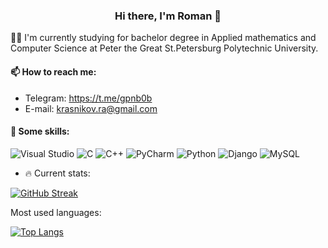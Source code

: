 <h3 align="center"> Hi there, I'm Roman 👋 </h3>

👨‍🎓 I'm currently studying for bachelor degree in Applied mathematics and Computer Science at Peter the Great St.Petersburg Polytechnic University.

<h4> 📫 How to reach me: </h4>

  - Telegram: https://t.me/gpnb0b
  - E-mail: krasnikov.ra@gmail.com

<h4> 🥇 Some skills: </h4>

![Visual Studio](https://img.shields.io/badge/Visual%20Studio-5C2D91.svg?style=for-the-badge&logo=visual-studio&logoColor=white)
![C](https://img.shields.io/badge/c-%2300599C.svg?style=for-the-badge&logo=c&logoColor=white)
![C++](https://img.shields.io/badge/c++-%2300599C.svg?style=for-the-badge&logo=c%2B%2B&logoColor=white)
![PyCharm](https://img.shields.io/badge/pycharm-143?style=for-the-badge&logo=pycharm&logoColor=black&color=black&labelColor=green)
![Python](https://img.shields.io/badge/python-3670A0?style=for-the-badge&logo=python&logoColor=ffdd54)
![Django](https://img.shields.io/badge/django-%23092E20.svg?style=for-the-badge&logo=django&logoColor=white)
![MySQL](https://img.shields.io/badge/mysql-%2300f.svg?style=for-the-badge&logo=mysql&logoColor=white)


- 🔥 Current stats:

[![GitHub Streak](https://github-readme-streak-stats.herokuapp.com/?user=krasnikovra)](https://git.io/streak-stats)

Most used languages:

[![Top Langs](https://github-readme-stats.vercel.app/api/top-langs/?username=krasnikovra&layout=compact)](https://github.com/anuraghazra/github-readme-stats)
  
<!--
**krasnikovra/krasnikovra** is a ✨ _special_ ✨ repository because its `README.md` (this file) appears on your GitHub profile.

Here are some ideas to get you started:

- 🔭 I’m currently working on ...
- 🌱 I’m currently learning ...
- 👯 I’m looking to collaborate on ...
- 🤔 I’m looking for help with ...
- 💬 Ask me about ...
- 📫 How to reach me: ...
- 😄 Pronouns: ...
- ⚡ Fun fact: ...
-->
